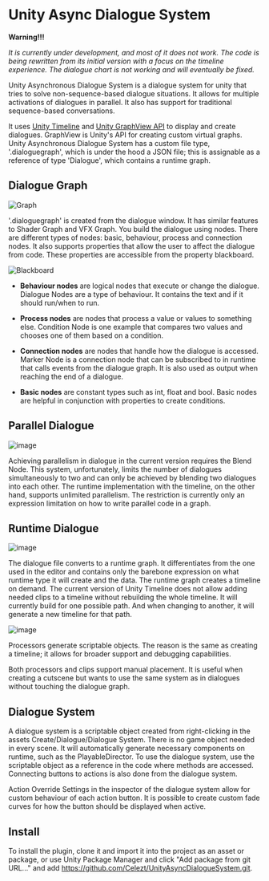 # Unity Async Dialogue System

**Warning!!!**

*It is currently under development, and most of it does not work. The code is being rewritten from its initial version with a focus on the timeline experience. The dialogue chart is not working and will eventually be fixed.*

Unity Asynchronous Dialogue System is a dialogue system for unity that tries to solve non-sequence-based dialogue situations. It allows for multiple activations of dialogues in parallel. It also has support for traditional sequence-based conversations.

It uses [Unity Timeline](https://docs.unity3d.com/Packages/com.unity.timeline@1.8/manual/index.html) and [Unity GraphView API](https://docs.unity3d.com/ScriptReference/Experimental.GraphView.GraphView.html) to display and create dialogues. GraphView is Unity's API for creating custom virtual graphs. Unity Asynchronous Dialogue System has a custom file type, '.dialoguegraph', which is under the hood a JSON file; this is assignable as a reference of type 'Dialogue', which contains a runtime graph.

## Dialogue Graph

![Graph](https://github.com/Celezt/UnityAsyncDialogueSystem/assets/59172226/33773da1-1278-45b6-aa50-b9bbd3b08cc6)

'.dialoguegraph' is created from the dialogue window. It has similar features to Shader Graph and VFX Graph. You build the dialogue using nodes. There are different types of nodes: basic, behaviour, process and connection nodes. It also supports properties that allow the user to affect the dialogue from code. These properties are accessible from the property blackboard.

![Blackboard](https://github.com/Celezt/UnityAsyncDialogueSystem/assets/59172226/66c7cefc-105f-42b7-afe7-6b96bef72797)

* **Behaviour nodes** are logical nodes that execute or change the dialogue. Dialogue Nodes are a type of behaviour. It contains the text and if it should run/when to run.

* **Process nodes** are nodes that process a value or values to something else. Condition Node is one example that compares two values and chooses one of them based on a condition.

* **Connection nodes** are nodes that handle how the dialogue is accessed. Marker Node is a connection node that can be subscribed to in runtime that calls events from the dialogue graph. It is also used as output when reaching the end of a dialogue. 

* **Basic nodes** are constant types such as int, float and bool. Basic nodes are helpful in conjunction with properties to create conditions.

## Parallel Dialogue

![image](https://github.com/Celezt/UnityAsyncDialogueSystem/assets/59172226/ed97f2a9-cde5-4884-81ba-dd9839a469e0)

Achieving parallelism in dialogue in the current version requires the Blend Node. This system, unfortunately, limits the number of dialogues simultaneously to two and can only be achieved by blending two dialogues into each other. The runtime implementation with the timeline, on the other hand, supports unlimited parallelism. The restriction is currently only an expression limitation on how to write parallel code in a graph.

## Runtime Dialogue

![image](https://github.com/Celezt/UnityAsyncDialogueSystem/assets/59172226/f9eaa42b-49b0-4b74-94d3-438e97762e29)

The dialogue file converts to a runtime graph. It differentiates from the one used in the editor and contains only the barebone expression on what runtime type it will create and the data. The runtime graph creates a timeline on demand. The current version of Unity Timeline does not allow adding needed clips to a timeline without rebuilding the whole timeline. It will currently build for one possible path. And when changing to another, it will generate a new timeline for that path.

![image](https://github.com/Celezt/UnityAsyncDialogueSystem/assets/59172226/8c46d1ab-69e8-4c13-b3ce-0ea2826b3c6a)

Processors generate scriptable objects. The reason is the same as creating a timeline; it allows for broader support and debugging capabilities. 

Both processors and clips support manual placement. It is useful when creating a cutscene but wants to use the same system as in dialogues without touching the dialogue graph.

## Dialogue System

A dialogue system is a scriptable object created from right-clicking in the assets Create/Dialogue/Dialogue System. There is no game object needed in every scene. It will automatically generate necessary components on runtime, such as the PlayableDirector. To use the dialogue system, use the scriptable object as a reference in the code where methods are accessed. Connecting buttons to actions is also done from the dialogue system.

Action Override Settings in the inspector of the dialogue system allow for custom behaviour of each action button. It is possible to create custom fade curves for how the button should be displayed when active.

## Install

To install the plugin, clone it and import it into the project as an asset or package, or use Unity Package Manager and click "Add package from git URL..." and add https://github.com/Celezt/UnityAsyncDialogueSystem.git.
